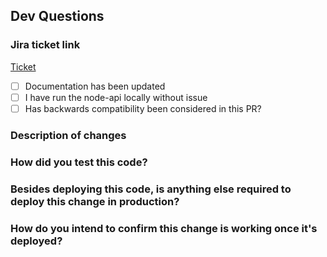 ## Dev Questions

### Jira ticket link

<!--- replace `#` with your ticket number, i.e. ABC-1234 -->

[Ticket](https://demoforthedaves.atlassian.net/browse/#)

<!--- If there is no jira ticket, create one here https://demoforthedaves.atlassian.net/secure/CreateIssue.jspa -->

- [ ] Documentation has been updated
- [ ] I have run the node-api locally without issue
- [ ] Has backwards compatibility been considered in this PR?

### Description of changes

### How did you test this code?

<!--- Please note how the code was tested, and why you're confident that that testing was sufficient. One or two sentences should be enough. -->

### Besides deploying this code, is anything else required to deploy this change in production?

### How do you intend to confirm this change is working once it's deployed?
